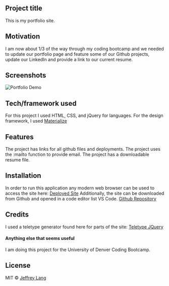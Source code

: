 ## Project title
This is my portfolio site.

## Motivation
I am now about 1/3 of the way through my coding bootcamp and we needed to update our portfolio page and feature some of our Github projects, update our LinkedIn and provide a link to our current resume.

 
## Screenshots
![Portfolio Demo](./gifs/JeffLang.gif)

## Tech/framework used
For this project I used HTML, CSS, and jQuery for languages.
For the design framework, I used [Materialize](https://materializecss.com/)

## Features
The project has links for all github files and deployments.
The project uses the :mailto function to provide email.
The project has a downloadable resume file.


## Installation
In order to run this application any modern web browser can be used to access the site here:
[Deployed Site](https://langjeff.github.io/HW_02_Responsive_Portfolio/)
Additionally, the site can be downloaded from Github and opened in a code editor list VS Code.
[Github Repository](https://github.com/langjeff/HW_02_Responsive_Portfolio)

## Credits
I used a teletype generator found here for parts of the site:
[Teletype JQuery](https://github.com/stvwhtly/jquery-teletype-plugin)

#### Anything else that seems useful
I am doing this project for the University of Denver Coding Bootcamp. 

## License
MIT © [Jeffrey Lang]()